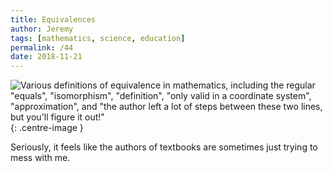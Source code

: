 ```yaml
---
title: Equivalences
author: Jeremy
tags: [mathematics, science, education]
permalink: /44
date: 2018-11-21
---
```


![Various definitions of equivalence in mathematics, including the regular "equals", "isomorphism", "definition", "only valid in a coordinate system", "approximation", and "the author left a lot of steps between these two lines, but you'll figure it out!"](https://res.cloudinary.com/dh3hm8pb7/image/upload/c_scale,q_auto:best,w_615/v1535842782/Handwaving/Published/Equivalences.png){: .centre-image }

Seriously, it feels like the authors of textbooks are sometimes just trying to mess with me.